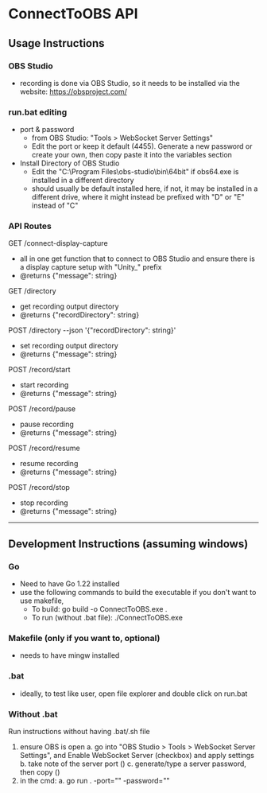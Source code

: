 # ConnectToOBS API

## Usage Instructions

### OBS Studio

- recording is done via OBS Studio, so it needs to be installed via the website: https://obsproject.com/

### run.bat editing

- port & password
  - from OBS Studio: "Tools > WebSocket Server Settings"
  - Edit the port or keep it default (4455). Generate a new password or create your own, then copy paste it into the variables section
- Install Directory of OBS Studio
  - Edit the "C:\Program Files\obs-studio\bin\64bit" if obs64.exe is installed in a different directory
  - should usually be default installed here, if not, it may be installed in a different drive, where it might instead be prefixed with "D" or "E" instead of "C"

### API Routes

GET /connect-display-capture
- all in one get function that to connect to OBS Studio and ensure there is a display capture setup with "Unity\_" prefix
- @returns {"message": string}

GET /directory
- get recording output directory
- @returns {"recordDirectory": string}

POST /directory --json '{"recordDirectory": string}'
- set recording output directory
- @returns {"message": string}

POST /record/start
- start recording
- @returns {"message": string}

POST /record/pause
- pause recording
- @returns {"message": string}

POST /record/resume
- resume recording
- @returns {"message": string}

POST /record/stop
- stop recording
- @returns {"message": string}

---

## Development Instructions (assuming windows)

### Go

- Need to have Go 1.22 installed
- use the following commands to build the executable if you don't want to use makefile,
  - To build: go build -o ConnectToOBS.exe .
  - To run (without .bat file): ./ConnectToOBS.exe

### Makefile (only if you want to, optional)

- needs to have mingw installed

### .bat

- ideally, to test like user, open file explorer and double click on run.bat

### Without .bat

Run instructions without having .bat/.sh file
1. ensure OBS is open
	a. go into "OBS Studio > Tools > WebSocket Server Settings", and Enable WebSocket Server (checkbox) and apply settings
	b. take note of the server port (<port>)
	c. generate/type a server password, then copy (<pwd>)
2. in the cmd:
	a. go run . -port="<port>" -password="<pwd>"
